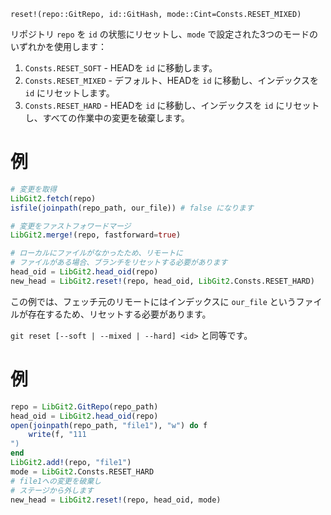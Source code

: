 ```
reset!(repo::GitRepo, id::GitHash, mode::Cint=Consts.RESET_MIXED)
```

リポジトリ `repo` を `id` の状態にリセットし、`mode` で設定された3つのモードのいずれかを使用します：

1. `Consts.RESET_SOFT` - HEADを `id` に移動します。
2. `Consts.RESET_MIXED` - デフォルト、HEADを `id` に移動し、インデックスを `id` にリセットします。
3. `Consts.RESET_HARD` - HEADを `id` に移動し、インデックスを `id` にリセットし、すべての作業中の変更を破棄します。

# 例

```julia
# 変更を取得
LibGit2.fetch(repo)
isfile(joinpath(repo_path, our_file)) # false になります

# 変更をファストフォワードマージ
LibGit2.merge!(repo, fastforward=true)

# ローカルにファイルがなかったため、リモートに
# ファイルがある場合、ブランチをリセットする必要があります
head_oid = LibGit2.head_oid(repo)
new_head = LibGit2.reset!(repo, head_oid, LibGit2.Consts.RESET_HARD)
```

この例では、フェッチ元のリモートにはインデックスに `our_file` というファイルが存在するため、リセットする必要があります。

`git reset [--soft | --mixed | --hard] <id>` と同等です。

# 例

```julia
repo = LibGit2.GitRepo(repo_path)
head_oid = LibGit2.head_oid(repo)
open(joinpath(repo_path, "file1"), "w") do f
    write(f, "111
")
end
LibGit2.add!(repo, "file1")
mode = LibGit2.Consts.RESET_HARD
# file1への変更を破棄し
# ステージから外します
new_head = LibGit2.reset!(repo, head_oid, mode)
```
